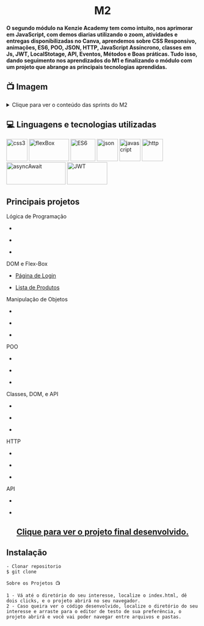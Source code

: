 <h1 align="center">M2</h1>
<h4>O segundo módulo na Kenzie Academy tem como intuito, nos aprimorar em JavaScript, com demos diarias utilizando o zoom, atividades e entregas disponibilizadas no Canva, aprendemos sobre CSS Responsivo, animações, ES6, POO, JSON, HTTP, JavaScript Assíncrono, classes em Js, JWT, LocalStotage, API, Eventos, Métodos e Boas práticas. Tudo isso, dando seguimento nos aprendizados do M1 e finalizando o módulo com um projeto que abrange as principais tecnologias aprendidas.</h4>

## 📺 Imagem

<details>
  
<summary>Clique para ver o conteúdo das sprints do M2</summary>

![Printscreen](https://github.com/community/community/assets/57195630/483c2745-a6ff-4352-8470-1814fa6f784d)

</details> 

## 💻 Linguagens e tecnologias utilizadas
<p align="left"> 
<img src="https://cdn-icons-png.flaticon.com/512/2245/2245297.png" alt="css3" width="55" height="58" max-width="100%">
<img src="https://www.gran-turismo.com/gtsport/decal/8296268239507324928_1.png" alt="flexBox" width="105" height="58" max-width="100%">
<img src="https://www.mkwd.net/wp-content/uploads/2019/11/ES6.jpg" alt="ES6" width="65" height="58" max-width="100%">
<img src="https://cdn-icons-png.flaticon.com/512/8297/8297373.png" alt="json" width="55" height="58" max-width="100%">
<img src="https://cdn-icons-png.flaticon.com/128/9695/9695720.png" alt="javascript" width="55" height="58" max-width="100%">
<img src="https://icon-library.com/images/website-link-icon/website-link-icon-17.jpg" alt="http" width="55" height="58" max-width="100%">
<img src="https://miro.medium.com/v2/resize:fit:1400/1*-V7Ga9ukcdfqbl8siU-j6w.png" alt="asyncAwait" width="155" height="58" max-width="100%">
<img src="https://thekenyandev.com/static/ba180df420dbaffd7405a0f65764feab/cover.png" alt="JWT" width="105" height="58" max-width="100%">
  

## Principais projetos 
  
  Lógica de Programação
  - <p><a target=blank href=""></a></p>
  - <p><a target=blank href=""></a></p>
  - <p><a target=blank href=""></a></p>

  DOM e Flex-Box
  - <p><a target=blank href="https://github.com/jveiiga/project-login-page">Página de Login</a></p>
  - <p><a target=blank href="https://github.com/jveiiga/project-list-product">Lista de Produtos</a></p>

  Manipulação de Objetos
  - <p><a target=blank href=""></a></p>
  - <p><a target=blank href=""></a></p>
  - <p><a target=blank href=""></a></p>

  POO
  - <p><a target=blank href=""></a></p>
  - <p><a target=blank href=""></a></p>
  - <p><a target=blank href=""></a></p>

  Classes, DOM, e API
  - <p><a target=blank href=""></a></p>
  - <p><a target=blank href=""></a></p>
  - <p><a target=blank href=""></a></p>

  HTTP
  - <p><a target=blank href=""></a></p>
  - <p><a target=blank href=""></a></p>
  - <p><a target=blank href=""></a></p>

  API
  - <p><a target=blank href=""></a></p>
  - <p><a target=blank href=""></a></p>
  
  <h2 align="center"><a target=blank href="">Clique para ver o projeto final desenvolvido.</a></h2>

## Instalação

    - Clonar repositorio
    $ git clone 

    Sobre os Projetos 📺
    
    1 - Vá até o diretório do seu interesse, localize o index.html, dê dois clicks, e o projeto abrirá no seu navegador.
    2 - Caso queira ver o código desenvolvido, localize o diretório do seu interesse e arraste para o editor de testo de sua preferência, o projeto abrirá e você vai poder navegar entre arquivos e pastas.
